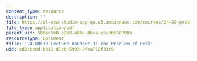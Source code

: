 ```yaml
---
content_type: resource
description: ''
file: https://ol-ocw-studio-app-qa.s3.amazonaws.com/courses/24-00-problems-of-philosophy-fall-2019/cd2ebc0db312d1eb59930fca710f33c9_MIT24_00F19_lecturehandout3.pdf
file_type: application/pdf
parent_uid: 5664d568-a968-a00a-86ca-e5c36608708b
resourcetype: Document
title: '24.00F19 Lecture Handout 3: The Problem of Evil'
uid: cd2ebc0d-b312-d1eb-5993-0fca710f33c9
---
```

